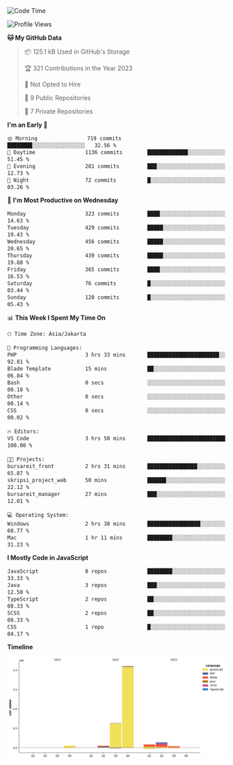 <!--START_SECTION:waka-->
![Code Time](http://img.shields.io/badge/Code%20Time-189%20hrs%2058%20mins-blue)

![Profile Views](http://img.shields.io/badge/Profile%20Views-0-blue)

**🐱 My GitHub Data** 

> 📦 125.1 kB Used in GitHub's Storage 
 > 
> 🏆 321 Contributions in the Year 2023
 > 
> 🚫 Not Opted to Hire
 > 
> 📜 9 Public Repositories 
 > 
> 🔑 7 Private Repositories 
 > 
**I'm an Early 🐤** 

```text
🌞 Morning                719 commits         ████████░░░░░░░░░░░░░░░░░   32.56 % 
🌆 Daytime                1136 commits        █████████████░░░░░░░░░░░░   51.45 % 
🌃 Evening                281 commits         ███░░░░░░░░░░░░░░░░░░░░░░   12.73 % 
🌙 Night                  72 commits          █░░░░░░░░░░░░░░░░░░░░░░░░   03.26 % 
```
📅 **I'm Most Productive on Wednesday** 

```text
Monday                   323 commits         ████░░░░░░░░░░░░░░░░░░░░░   14.63 % 
Tuesday                  429 commits         █████░░░░░░░░░░░░░░░░░░░░   19.43 % 
Wednesday                456 commits         █████░░░░░░░░░░░░░░░░░░░░   20.65 % 
Thursday                 439 commits         █████░░░░░░░░░░░░░░░░░░░░   19.88 % 
Friday                   365 commits         ████░░░░░░░░░░░░░░░░░░░░░   16.53 % 
Saturday                 76 commits          █░░░░░░░░░░░░░░░░░░░░░░░░   03.44 % 
Sunday                   120 commits         █░░░░░░░░░░░░░░░░░░░░░░░░   05.43 % 
```


📊 **This Week I Spent My Time On** 

```text
🕑︎ Time Zone: Asia/Jakarta

💬 Programming Languages: 
PHP                      3 hrs 33 mins       ███████████████████████░░   92.81 % 
Blade Template           15 mins             ██░░░░░░░░░░░░░░░░░░░░░░░   06.84 % 
Bash                     0 secs              ░░░░░░░░░░░░░░░░░░░░░░░░░   00.18 % 
Other                    0 secs              ░░░░░░░░░░░░░░░░░░░░░░░░░   00.14 % 
CSS                      0 secs              ░░░░░░░░░░░░░░░░░░░░░░░░░   00.02 % 

🔥 Editors: 
VS Code                  3 hrs 50 mins       █████████████████████████   100.00 % 

🐱‍💻 Projects: 
bursareit_front          2 hrs 31 mins       ████████████████░░░░░░░░░   65.87 % 
skripsi_project_web      50 mins             ██████░░░░░░░░░░░░░░░░░░░   22.12 % 
bursareit_manager        27 mins             ███░░░░░░░░░░░░░░░░░░░░░░   12.01 % 

💻 Operating System: 
Windows                  2 hrs 38 mins       █████████████████░░░░░░░░   68.77 % 
Mac                      1 hr 11 mins        ████████░░░░░░░░░░░░░░░░░   31.23 % 
```

**I Mostly Code in JavaScript** 

```text
JavaScript               8 repos             ████████░░░░░░░░░░░░░░░░░   33.33 % 
Java                     3 repos             ███░░░░░░░░░░░░░░░░░░░░░░   12.50 % 
TypeScript               2 repos             ██░░░░░░░░░░░░░░░░░░░░░░░   08.33 % 
SCSS                     2 repos             ██░░░░░░░░░░░░░░░░░░░░░░░   08.33 % 
CSS                      1 repo              █░░░░░░░░░░░░░░░░░░░░░░░░   04.17 % 
```



**Timeline**

![Lines of Code chart](https://raw.githubusercontent.com/brstreet2/brstreet2/main/assets/bar_graph.png)


<!--END_SECTION:waka-->
